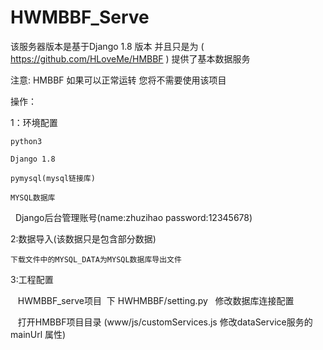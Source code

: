 # HWMBBF_Serve
该服务器版本是基于Django 1.8 版本 并且只是为 ( https://github.com/HLoveMe/HMBBF ) 提供了基本数据服务

注意: HMBBF 如果可以正常运转 您将不需要使用该项目

操作：

  1：环境配置
  
    python3
    
    Django 1.8
    
    pymysql(mysql链接库)
    
    MYSQL数据库
    
    Django后台管理账号(name:zhuzihao   password:12345678)
    
    
      
  2:数据导入(该数据只是包含部分数据)
  
    下载文件中的MYSQL_DATA为MYSQL数据库导出文件
    
  3:工程配置
  
    HWMBBF_serve项目  下 HWHMBBF/setting.py   修改数据库连接配置
    
    打开HMBBF项目目录 (www/js/customServices.js 修改dataService服务的 mainUrl 属性)
    
    
